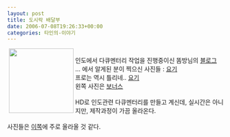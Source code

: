 ```yaml
---
layout: post
title: 도시락 배달부
date: 2006-07-08T19:26:33+00:00
categories: 타인의-이야기
---
```

<img src=http://img.hani.co.kr/section-kisa/2006/05/30/021027000120060530612_86.jpg width=150 align=left hspace=4><br />인도에서 다큐멘터리 작업을 진행중이신 &#46624;방님의 <a href="http://blog.naver.com/report25/150006233825" target=bb>블로그</a><br />... 에서 알게된 분이 찍으신 사진들 : <a href=http://blog.empas.com/rainmaker10/14531609 target=bb>요기</a><br />프로는 역시 틀리네..  <a href=http://blog.empas.com/rainmaker10/14169846 target=bb>요기</a><br />왼쪽 사진은 <a href=http://blog.naver.com/report25/150004653525 target=bb>보너스</a><br /><br />HD로 인도관련 다큐멘터리를 만들고 계신데, 실시간은 아니지만, 제작과정이 가끔 올라온다. <br /><br />사진들은 <a href=http://ravenclow.egloos.com/  target=bb>이쪽</a>에 주로 올라올 것 같다.

